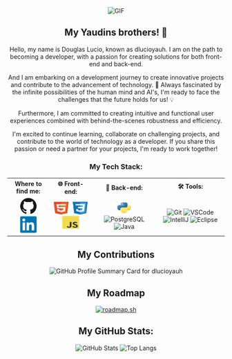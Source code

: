 <div align="center">
  <img alt="GIF" src="https://github.com/abhisheknaiidu/abhisheknaiidu/blob/master/code.gif?raw=true" width="500" height="320" />
</div>

<h2 align="center">My Yaudins brothers! 👋</h2>
<p align="center">Hello, my name is Douglas Lucio, known as dlucioyauh. I am on the path to becoming a developer, with a passion for creating solutions for both front-end and back-end.</p>
<p align="center">And I am embarking on a development journey to create innovative projects and contribute to the advancement of technology. 🚀 Always fascinated by the infinite possibilities of the human mind and AI's, I'm ready to face the challenges that the future holds for us! 💡</p>
<p align="center">Furthermore, I am committed to creating intuitive and functional user experiences combined with behind-the-scenes robustness and efficiency.</p>
<p align="center">I'm excited to continue learning, collaborate on challenging projects, and contribute to the world of technology as a developer. If you share this passion or need a partner for your projects, I'm ready to work together!</p>

<h3 align="center">My Tech Stack:</h3>
<table align="center">
  <tr>
    <th>Where to find me:</th>
    <th>🌐 Front-end:</th>
    <th>🐍 Back-end:</th>
    <th>🛠️ Tools:</th>
  </tr>
  <tr>
    <td align="center">
      <a href="https://github.com/dlucioyauh"><img alt="GitHub" height="40" width="40" src="https://raw.githubusercontent.com/devicons/devicon/master/icons/github/github-original.svg"></a>
      <a href="https://www.linkedin.com/in/douglaslucio/"><img alt="LinkedIn" height="40" width="40" src="https://raw.githubusercontent.com/devicons/devicon/master/icons/linkedin/linkedin-original.svg"></a>
    </td>
    <td align="center">
      <img alt="HTML" height="30" width="40" src="https://raw.githubusercontent.com/devicons/devicon/master/icons/html5/html5-original.svg">
      <img alt="CSS" height="30" width="40" src="https://raw.githubusercontent.com/devicons/devicon/master/icons/css3/css3-original.svg">
      <img alt="JavaScript" height="30" width="40" src="https://raw.githubusercontent.com/devicons/devicon/master/icons/javascript/javascript-original.svg">
    </td>
    <td align="center">
      <img alt="Python" height="30" width="40" src="https://raw.githubusercontent.com/devicons/devicon/master/icons/python/python-original.svg">
      <img alt="PostgreSQL" height="30" width="40" src="https://cdn.jsdelivr.net/gh/devicons/devicon/icons/postgresql/postgresql-original-wordmark.svg">
      <img alt="Java" height="30" width="40" src="https://cdn.jsdelivr.net/gh/devicons/devicon/icons/java/java-original.svg">
    </td>
    <td align="center">
      <img alt="Git" height="30" width="40" src="https://cdn.jsdelivr.net/gh/devicons/devicon/icons/git/git-original-wordmark.svg">
      <img alt="VSCode" height="30" width="40" src="https://cdn.jsdelivr.net/gh/devicons/devicon/icons/vscode/vscode-original-wordmark.svg">
      <img alt="IntelliJ" height="30" width="40" src="https://cdn.jsdelivr.net/gh/devicons/devicon/icons/intellij/intellij-original.svg">
      <img alt="Eclipse" height="30" width="40" src="https://cdn.jsdelivr.net/gh/devicons/devicon/icons/eclipse/eclipse-original.svg">
    </td>
  </tr>
</table>

<h2 align="center">My Contributions</h2>
<div align="center">
  <a>
    <img src="http://github-profile-summary-cards.vercel.app/api/cards/profile-details?username=dlucioyauh&theme=discord_old_blurple" alt="GitHub Profile Summary Card for dlucioyauh" style="max-width: 80%;">
    
  </a>
</div>

<h2 align="center">My Roadmap</h2>
<div align="center">
  <a href="https://roadmap.sh">
    <img src="https://roadmap.sh/card/wide/6611b2eada1671f98630bbcd?variant=dark" alt="roadmap.sh">
  </a>
</div>

<h2 align="center">My GitHub Stats:</h2>
<div align="center" style="display: flex; justify-content: space-between; align-items: center;">
 </div>

<div align="center">
  <img src="https://github-readme-stats.vercel.app/api?username=dlucioyauh&theme=transparent&bg_color=353D41&border_color=123547&show_icons=true&icon_color=EB9326&title_color=EB9326&text_color=FFF&hide_title=true&hide=stars&rank_icon=github" alt="GitHub Stats">
  <img src="https://github-readme-stats-git-masterrstaa-rickstaa.vercel.app/api/top-langs/?username=dlucioyauh&layout=donut&bg_color=353D41&border_color=123547&title_color=EB9326&text_color=FFF&" alt="Top Langs">
</div>
